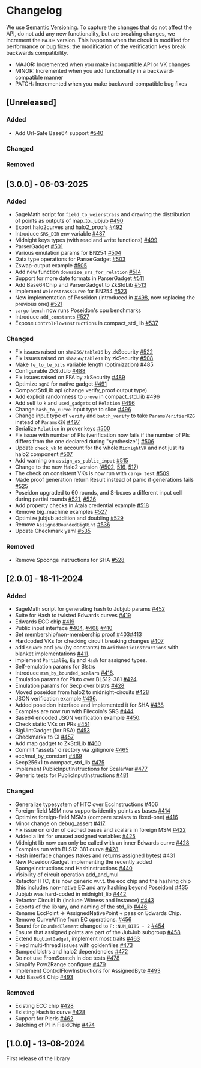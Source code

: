 # Changelog

We use [Semantic Versioning](https://semver.org/spec/v2.0.0.html). To capture
the changes that do not affect the API, do not add any new functionality, but
are breaking changes, we increment the `MAJOR` version. This happens when the
circuit is modified for performance or bug fixes; the modification of the
verification keys break backwards compatibility.

* MAJOR: Incremented when you make incompatible API or VK changes
* MINOR: Incremented when you add functionality in a backward-compatible manner
* PATCH: Incremented when you make backward-compatible bug fixes

## [Unreleased]

### Added
* Add Url-Safe Base64 support [#540](https://github.com/input-output-hk/midnight-circuits/pull/540)

### Changed

### Removed

## [3.0.0] - 06-03-2025

### Added
* SageMath script for `field_to_weierstrass` and drawing the distribution of points as outputs of map_to_jubjub [#490](https://github.com/input-output-hk/midnight-circuits/pull/490)
* Export halo2curves and halo2_proofs [#492](https://github.com/input-output-hk/midnight-circuits/pull/492)
* Introduce `SRS_DIR` env variable [#487](https://github.com/input-output-hk/midnight-circuits/pull/487)
* Midnight keys types (with read and write functions) [#499](https://github.com/input-output-hk/midnight-circuits/pull/499)
* ParserGadget [#501](https://github.com/input-output-hk/midnight-circuits/pull/501)
* Various emulation params for BN254 [#504](https://github.com/input-output-hk/midnight-circuits/pull/504)
* Data type operations for ParserGadget [#503](https://github.com/input-output-hk/midnight-circuits/pull/503)
* Zswap-output example [#505](https://github.com/input-output-hk/midnight-circuits/pull/505)
* Add new function `downsize_srs_for_relation` [#514](https://github.com/input-output-hk/midnight-circuits/pull/514)
* Support for more date formats in ParserGadget [#511](https://github.com/input-output-hk/midnight-circuits/pull/511)
* Add Base64Chip and ParserGadget to ZkStdLib [#513](https://github.com/input-output-hk/midnight-circuits/pull/513)
* Implement `WeierstrassCurve` for BN254 [#523](https://github.com/input-output-hk/midnight-circuits/pull/523)
* New implementation of Poseidon (introduced in [#498](https://github.com/input-output-hk/midnight-circuits/pull/498), now replacing the previous one) [#521](https://github.com/input-output-hk/midnight-circuits/pull/521)
* `cargo bench` now runs Poseidon's cpu benchmarks
* Introduce `add_constants` [#527](https://github.com/input-output-hk/midnight-circuits/pull/527)
* Expose `ControlFlowInstructions` in compact_std_lib [#537](https://github.com/input-output-hk/midnight-circuits/pull/537)

### Changed
* Fix issues raised on `sha256/table16` by zkSecurity [#522](https://github.com/input-output-hk/midnight-circuits/pull/522)
* Fix issues raised on `sha256/table11` by zkSecurity [#508](https://github.com/input-output-hk/midnight-circuits/pull/508)
* Make `fe_to_le_bits` variable length (optimization) [#485](https://github.com/input-output-hk/midnight-circuits/pull/485)
* Configurable ZkStdLib [#488](https://github.com/input-output-hk/midnight-circuits/pull/488)
* Fix issues raised on FFA by zkSecurity [#489](https://github.com/input-output-hk/midnight-circuits/pull/489)
* Optimize `sgn0` for native gadget [#491](https://github.com/input-output-hk/midnight-circuits/pull/491)
* CompactStdLib api (change verify_proof output type)
* Add explicit randomness to `prove` in compact_std_lib [#496](https://github.com/input-output-hk/midnight-circuits/pull/496)
* Add self to `k` and `used_gadgets` of `Relation` [#496](https://github.com/input-output-hk/midnight-circuits/pull/496)
* Change `hash_to_curve` input type to slice [#496](https://github.com/input-output-hk/midnight-circuits/pull/496)
* Change input type of `verify` and `batch_verify` to take `ParamsVerifierKZG` instead of `ParamsKZG` [#497](https://github.com/input-output-hk/midnight-circuits/pull/497)
* Serialize `Relation` in prover keys [#500](https://github.com/input-output-hk/midnight-circuits/pull/500)
* Fix issue with number of PIs (verification now fails if the number of PIs differs from the one declared during "synthesize") [#506](https://github.com/input-output-hk/midnight-circuits/pull/506)
* Update `check_vk` to account for the whole `MidnightVK` and not just its halo2 component [#507](https://github.com/input-output-hk/midnight-circuits/pull/507)
* Add warning on `assign_as_public_input` [#515](https://github.com/input-output-hk/midnight-circuits/pull/515)
* Change to the new Halo2 version ([#502](https://github.com/input-output-hk/midnight-circuits/pull/502), [516](https://github.com/input-output-hk/midnight-circuits/pull/516), [517](https://github.com/input-output-hk/midnight-circuits/pull/517))
* The check on consistent VKs is now run with `cargo test` [#509](https://github.com/input-output-hk/midnight-circuits/pull/509)
* Made proof generation return Result instead of panic if generations fails [#525](https://github.com/input-output-hk/midnight-circuits/pull/525)
* Poseidon upgraded to 60 rounds, and S-boxes a different input cell during partial rounds [#521](https://github.com/input-output-hk/midnight-circuits/pull/521), [#526](https://github.com/input-output-hk/midnight-circuits/pull/526)
* Add property checks in Atala credential example [#518](https://github.com/input-output-hk/midnight-circuits/pull/518)
* Remove big_machine examples [#527](https://github.com/input-output-hk/midnight-circuits/pull/527)
* Optimize jubjub addition and doubling [#529](https://github.com/input-output-hk/midnight-circuits/pull/529)
* Remove `AssignedBoundedBigUint` [#536](https://github.com/input-output-hk/midnight-circuits/pull/536)
* Update Checkmark yaml [#535](https://github.com/midnightntwrk/midnight-circuits/pull/535)


### Removed
* Remove Spoonge instructions for SHA [#528](https://github.com/input-output-hk/midnight-circuits/pull/528)

## [2.0.0] - 18-11-2024

### Added
* SageMath script for generating hash to Jubjub params [#452](https://github.com/input-output-hk/midnight-circuits/pull/452)
* Suite for Hash to twisted Edwards curves [#419](https://github.com/input-output-hk/midnight-circuits/pull/419)
* Edwards ECC chip [#419](https://github.com/input-output-hk/midnight-circuits/pull/419)
* Public input interface [#404](https://github.com/input-output-hk/midnight-circuits/pull/404),
  [#408](https://github.com/input-output-hk/midnight-circuits/pull/408)
  [#410](https://github.com/input-output-hk/midnight-circuits/pull/410)
* Set membership/non-membership proof [#403](https://github.com/input-output-hk/midnight-circuits/pull/403)[#413](https://github.com/input-output-hk/midnight-circuits/pull/413)
* Hardcoded VKs for checking circuit breaking changes [#407](https://github.com/input-output-hk/midnight-circuits/pull/407)
* add `square` and `pow` (by constants) to `ArithmeticInstructions` with blanket implementations [#411](https://github.com/input-output-hk/midnight-circuits/pull/411).
* implement `PartialEq`, `Eq` and `Hash` for assigned types.
* Self-emulation params for Blstrs
* Introduce `msm_by_bounded_scalars` [#418](https://github.com/input-output-hk/midnight-circuits/pull/418).
* Emulation params for Pluto over BLS12-381 [#424](https://github.com/input-output-hk/midnight-circuits/pull/424).
* Emulation params for Secp over blstrs [#428](https://github.com/input-output-hk/midnight-circuits/pull/428)
* Moved poseidon from halo2 to midnight-circuits [#428](https://github.com/input-output-hk/midnight-circuits/pull/428)
* JSON verification example [#436](https://github.com/input-output-hk/midnight-circuits/pull/436).
* Added poseidon interface and implemented it for SHA [#438](https://github.com/input-output-hk/midnight-circuits/pull/438)
* Examples are now run with Filecoin's SRS [#444](https://github.com/input-output-hk/midnight-circuits/pull/444)
* Base64 encoded JSON verification example [#450](https://github.com/input-output-hk/midnight-circuits/pull/450).
* Check static VKs on PRs [#451](https://github.com/input-output-hk/midnight-circuits/pull/451)
* BigUintGadget (for RSA) [#453](https://github.com/input-output-hk/midnight-circuits/pull/453)
* Checkmarkx to CI [#457](https://github.com/input-output-hk/midnight-circuits/pull/457)
* Add map gadget to ZkStdLib [#460](https://github.com/input-output-hk/midnight-circuits/pull/460)
* Commit "assets" directory via .gitignore [#465](https://github.com/input-output-hk/midnight-circuits/pull/465)
* ecc/mul_by_constant [#469](https://github.com/input-output-hk/midnight-circuits/pull/469)
* Secp256k1 to compact_std_lib [#475](https://github.com/input-output-hk/midnight-circuits/pull/475)
* Implement PublicInputInstructions for ScalarVar [#477](https://github.com/input-output-hk/midnight-circuits/pull/477)
* Generic tests for PublicInputInstructions [#481](https://github.com/input-output-hk/midnight-circuits/pull/481)

### Changed
* Generalize typesystem of HTC over EccInstructions [#406](https://github.com/input-output-hk/midnight-circuits/pull/406)
* Foreign-field MSM now supports identity points as bases [#414](https://github.com/input-output-hk/midnight-circuits/pull/414)
* Optimize foreign-field MSMs (compare scalars to fixed-one) [#416](https://github.com/input-output-hk/midnight-circuits/pull/416)
* Minor change on debug_assert [#417](https://github.com/input-output-hk/midnight-circuits/pull/417)
* Fix issue on order of cached bases and scalars in foreign MSM [#422](https://github.com/input-output-hk/midnight-circuits/pull/422)
* Added a lint for unused assigned variables [#425](https://github.com/input-output-hk/midnight-circuits/pull/425)
* Midnight lib now can only be called with an inner Edwards curve [#428](https://github.com/input-output-hk/midnight-circuits/pull/428)
* Examples run with BLS12-381 curve [#428](https://github.com/input-output-hk/midnight-circuits/pull/428)
* Hash interface changes (takes and returns assigned bytes) [#431](https://github.com/input-output-hk/midnight-circuits/pull/431)
* New PoseidonGadget implementing the recently added SpongeInstructions and HashInstructions [#440](https://github.com/input-output-hk/midnight-circuits/pull/440)
* Visibility of circuit operation add_and_mul
* Refactor HTC, it is now generic w.r.t. the ecc chip and the hashing chip (this includes non-native EC and any hashing beyond Poseidon) [#435](https://github.com/input-output-hk/midnight-circuits/pull/435)
* Jubjub was hard-coded in midnight_lib [#442](https://github.com/input-output-hk/midnight-circuits/pull/442)
* Refactor CircuitLib (include Witness and Instance) [#443](https://github.com/input-output-hk/midnight-circuits/pull/443)
* Exports of the library, and naming of the std_lib [#446](https://github.com/input-output-hk/midnight-circuits/pull/446)
* Rename EccPoint -> AssignedNativePoint + pass on Edwards Chip.
* Remove CurveAffine from EC operations. [#456](https://github.com/input-output-hk/midnight-circuits/pull/456)
* Bound for `BoundedElement` changed to `F::NUM_BITS - 2` [#454](https://github.com/input-output-hk/midnight-circuits/pull/454)
* Ensure that assigned points are part of the JubJub subgroup [#458](https://github.com/input-output-hk/midnight-circuits/pull/458)
* Extend `BigUintGadget`, implement most traits [#463](https://github.com/input-output-hk/midnight-circuits/pull/463)
* Fixed multi-thread issues with goldenfiles [#473](https://github.com/input-output-hk/midnight-circuits/pull/473)
* Bumped blstrs and halo2 dependencies [#472](https://github.com/input-output-hk/midnight-circuits/pull/472)
* Do not use FromScratch in doc tests [#478](https://github.com/input-output-hk/midnight-circuits/pull/478)
* Simplify Pow2Range configure [#479](https://github.com/input-output-hk/midnight-circuits/pull/479)
* Implement ControlFlowInstructions for AssignedByte [#493](https://github.com/input-output-hk/midnight-circuits/pull/493)
* Add Base64 Chip [#493](https://github.com/input-output-hk/midnight-circuits/pull/493)

### Removed
* Existing ECC chip [#428](https://github.com/input-output-hk/midnight-circuits/pull/428)
* Existing Hash to curve [#428](https://github.com/input-output-hk/midnight-circuits/pull/428)
* Support for Pleris [#462](https://github.com/input-output-hk/midnight-circuits/pull/462)
* Batching of PI in FieldChip [#474](https://github.com/input-output-hk/midnight-circuits/pull/474)

## [1.0.0] - 13-08-2024

First release of the library
